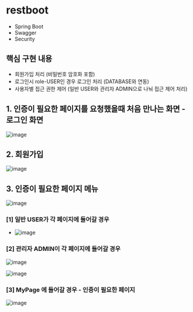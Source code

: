 # restboot
- Spring Boot
- Swagger
- Security
## 핵심 구현 내용
-  회원가입 처리 (비밀번호 암호화 포함)
-  로그인시 role-USER인 경우 로그인 처리 (DATABASE와 연동)
-  사용자별 접근 권한 제어 (일반 USER와 관리자 ADMIN으로 나눠 접근 제어 처리)

## 1. 인증이 필요한 페이지를 요청했을때 처음 만나는 화면 -로그인 화면
![image](https://github.com/swanbaek/restboot/assets/20180958/f51e3817-01d5-4443-8806-dc75e0fa7c64)


## 2. 회원가입
![image](https://github.com/swanbaek/restboot/assets/20180958/acd75895-cdd9-4642-808c-5bf3e9380eea)


## 3. 인증이 필요한 페이지 메뉴
![image](https://github.com/swanbaek/restboot/assets/20180958/617059a4-4c65-4164-ab72-5219d0b1022b)



### [1] 일반 USER가 각 페이지에 들어갈 경우
- ![image](https://github.com/swanbaek/restboot/assets/20180958/025c11e3-badb-48e3-96c1-0f8a0715ab30)



### [2] 관리자 ADMIN이 각 페이지에 들어갈 경우

![image](https://github.com/swanbaek/restboot/assets/20180958/494352e9-e303-42b5-a813-0ba8d0a0f87a)

![image](https://github.com/swanbaek/restboot/assets/20180958/36ec4e63-75b3-422a-b49e-8001d1d2e0b1)



### [3] MyPage 에 들어갈 경우 - 인증이 필요한 페이지

![image](https://github.com/swanbaek/restboot/assets/20180958/f099e47f-378a-4016-bf36-e150ea98d71f)






